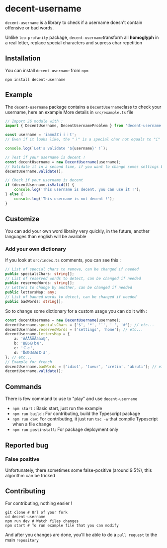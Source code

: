 # decent-username

`decent-username` is a library to check if a username doesn't contain offensive or bad words.

Unlike `leo-profanity` package, `decent-username`transform all **homoglyph** in a real letter, replace special characters and supress char repetition

## Installation

You can install `decent-username` from `npm`

```shell
npm install decent-username
```

## Example

The `decent-username` package contains a `DecentUsername`class to check your username, here an example
More details in `src/example.ts` file

```typescript
// Import JS module with :
import { DecentUsername, DecentUsernameProblem } from 'decent-username';

const username = 'iamnâZｉｉｉt';
// Even if it looks like, the "ｉ" is a special char not equals to "i"

console.log(`Let's validate '${username}' !`);

// Test if your username is decent !
const decentUsername = new DecentUsername(username);
// Validate it in a second time, if you want to change somes settings before validation
decentUsername.validate();

// Check if your username is decent
if (decentUsername.isValid()) {
    console.log('This username is decent, you can use it !');
} else {
    console.log('This username is not decent !');
}
```

## Customize

You can add your own word librairy very quickly, in the future, another languages than english will be available

### Add your own dictionary

If you look at `src/index.ts` comments, you can see this :

```typescript
// List of special chars to remove, can be changed if needed
public specialsChars: string[];
// List of reserved words to detect, can be changed if needed
public reservedWords: string[];
// Letters to change by another, can be changed if needed
public lettersMap: any;
// List of banned words to detect, can be changed if needed
public badWords: string[];
```

So to change some dictionary for a custom usage you can do it with :

```typescript
const decentUsername = new DecentUsername(username);
decentUsername.specialsChars = ['$', '*', '`', ' ', '#']; // etc...
decentUsername.reservedWords = ['settings', 'home']; // etc...
decentUsername.lettersMap = {
    a: 'ÀÁÂÃÄÅâãα@',
    b: 'ΒВЬＢｂ8',
    c: 'Ｃｃ',
    d: 'ĎďĐđԁժⅾＤｄ',
}; // etc...
// Example for french
decentUsername.badWords = ['idiot', 'tueur', 'crétin', 'abruti']; // etc...
decentUsername.validate();
```

## Commands

There is few command to use to "play" and use `decent-username`

-   `npm start` : Basic start, just run the example
-   `npm run build` : For contributing, build the Typescript package
-   `npm run dev`: For contributing, it just run `tsc -w` that compile Typescript when a file change
-   `npm run postinstall`: For package deployment only

## Reported bug

### False positive

Unfortunately, there sometimes some false-positive (around 9.5%), this algorithm can be tricked

## Contributing

For contributing, nothing easier !

```shell
git clone # Url of your fork
cd decent-username
npm run dev # Watch files changes
npm start # To run example file that you can modify
```

And after you changes are done, you'll be able to do a `pull request` to the main `repository`
